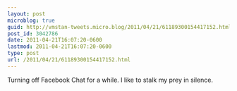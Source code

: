 ```yaml
---
layout: post
microblog: true
guid: http://vmstan-tweets.micro.blog/2011/04/21/61189300154417152.html
post_id: 3042786
date: 2011-04-21T16:07:20-0600
lastmod: 2011-04-21T16:07:20-0600
type: post
url: /2011/04/21/61189300154417152.html
---
```

Turning off Facebook Chat for a while. I like to stalk my prey in silence.
